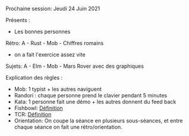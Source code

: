 Prochaine session: Jeudi 24 Juin 2021

Présents :
- Les bonnes personnes

Rétro: A - Rust - Mob - Chiffres romains
* on a fait l'exercice assez vite

Sujets:
A - Elm - Mob - Mars Rover avec des graphiques

Explication des règles :
* Mob: 1 typist + les autres naviguent
* Randori : chaque personne prend le clavier pendant 5 minutes
* Kata: 1 personne fait une démo + les autres donnent du feed back
* Fishbowl: [Définition](https://en.wikipedia.org/wiki/Fishbowl_(conversation))
* TCR: [Définition](https://medium.com/@kentbeck_7670/test-commit-revert-870bbd756864)
* Orientation: On coupe la séance en plusieurs sous-séances, et entre chaque
  séance on fait une rétro/orientation.

